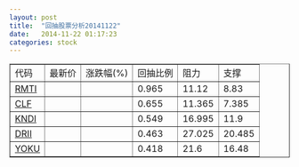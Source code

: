 ```yaml
---
layout: post
title:  "回抽股票分析20141122"
date:   2014-11-22 01:17:23
categories: stock
---
```

<script type="text/javascript">
var stockList = []
stockList.push('gb_rmti');
stockList.push('gb_clf');
stockList.push('gb_kndi');
stockList.push('gb_drii');
stockList.push('gb_yoku');
</script>
<table border="1">
 <tr>
 <td>代码</td>
 <td>最新价</td>
 <td>涨跌幅(%)</td>
 <td>回抽比例</td>
 <td>阻力</td>
 <td>支撑</td>
</tr>
  <tr id="rmti">
  <td><a href="http://stock.finance.sina.com.cn/usstock/quotes/RMTI.html" target="_blank">RMTI</a></td><td></td><td></td><td>0.965</td><td>11.12</td><td>8.83</td></tr>
  <tr id="clf">
  <td><a href="http://stock.finance.sina.com.cn/usstock/quotes/CLF.html" target="_blank">CLF</a></td><td></td><td></td><td>0.655</td><td>11.365</td><td>7.385</td></tr>
  <tr id="kndi">
  <td><a href="http://stock.finance.sina.com.cn/usstock/quotes/KNDI.html" target="_blank">KNDI</a></td><td></td><td></td><td>0.549</td><td>16.995</td><td>11.9</td></tr>
  <tr id="drii">
  <td><a href="http://stock.finance.sina.com.cn/usstock/quotes/DRII.html" target="_blank">DRII</a></td><td></td><td></td><td>0.463</td><td>27.025</td><td>20.485</td></tr>
  <tr id="yoku">
  <td><a href="http://stock.finance.sina.com.cn/usstock/quotes/YOKU.html" target="_blank">YOKU</a></td><td></td><td></td><td>0.418</td><td>21.6</td><td>16.48</td></tr>
</table>
